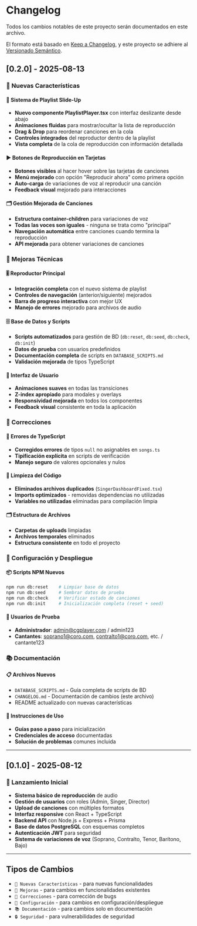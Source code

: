 # Changelog

Todos los cambios notables de este proyecto serán documentados en este archivo.

El formato está basado en [Keep a Changelog](https://keepachangelog.com/es-ES/1.0.0/),
y este proyecto se adhiere al [Versionado Semántico](https://semver.org/lang/es/).

## [0.2.0] - 2025-08-13

### 🎉 Nuevas Características

#### 🎵 Sistema de Playlist Slide-Up
- **Nuevo componente PlaylistPlayer.tsx** con interfaz deslizante desde abajo
- **Animaciones fluidas** para mostrar/ocultar la lista de reproducción
- **Drag & Drop** para reordenar canciones en la cola
- **Controles integrados** del reproductor dentro de la playlist
- **Vista completa** de la cola de reproducción con información detallada

#### ▶️ Botones de Reproducción en Tarjetas
- **Botones visibles** al hacer hover sobre las tarjetas de canciones
- **Menú mejorado** con opción "Reproducir ahora" como primera opción
- **Auto-carga** de variaciones de voz al reproducir una canción
- **Feedback visual** mejorado para interacciones

#### 🗂️ Gestión Mejorada de Canciones
- **Estructura container-children** para variaciones de voz
- **Todas las voces son iguales** - ninguna se trata como "principal"
- **Navegación automática** entre canciones cuando termina la reproducción
- **API mejorada** para obtener variaciones de canciones

### 🔧 Mejoras Técnicas

#### 🎚️ Reproductor Principal
- **Integración completa** con el nuevo sistema de playlist
- **Controles de navegación** (anterior/siguiente) mejorados
- **Barra de progreso interactiva** con mejor UX
- **Manejo de errores** mejorado para archivos de audio

#### 🗄️ Base de Datos y Scripts
- **Scripts automatizados** para gestión de BD (`db:reset`, `db:seed`, `db:check`, `db:init`)
- **Datos de prueba** con usuarios predefinidos
- **Documentación completa** de scripts en `DATABASE_SCRIPTS.md`
- **Validación mejorada** de tipos TypeScript

#### 🎨 Interfaz de Usuario
- **Animaciones suaves** en todas las transiciones
- **Z-index apropiado** para modales y overlays
- **Responsividad mejorada** en todos los componentes
- **Feedback visual** consistente en toda la aplicación

### 🐛 Correcciones

#### 🔨 Errores de TypeScript
- **Corregidos errores** de tipos `null` no asignables en `songs.ts`
- **Tipificación explícita** en scripts de verificación
- **Manejo seguro** de valores opcionales y nulos

#### 🧹 Limpieza del Código
- **Eliminados archivos duplicados** (`SingerDashboardFixed.tsx`)
- **Imports optimizados** - removidas dependencias no utilizadas
- **Variables no utilizadas** eliminadas para compilación limpia

#### 🗂️ Estructura de Archivos
- **Carpetas de uploads** limpiadas
- **Archivos temporales** eliminados
- **Estructura consistente** en todo el proyecto

### 🚀 Configuración y Despliegue

#### 📦 Scripts NPM Nuevos
```bash
npm run db:reset    # Limpiar base de datos
npm run db:seed     # Sembrar datos de prueba  
npm run db:check    # Verificar estado de canciones
npm run db:init     # Inicialización completa (reset + seed)
```

#### 👥 Usuarios de Prueba
- **Administrador**: admin@cgplayer.com / admin123
- **Cantantes**: soprano1@coro.com, contralto1@coro.com, etc. / cantante123

### 📚 Documentación

#### 📋 Archivos Nuevos
- `DATABASE_SCRIPTS.md` - Guía completa de scripts de BD
- `CHANGELOG.md` - Documentación de cambios (este archivo)
- README actualizado con nuevas características

#### 🎯 Instrucciones de Uso
- **Guías paso a paso** para inicialización
- **Credenciales de acceso** documentadas
- **Solución de problemas** comunes incluida

---

## [0.1.0] - 2025-08-12

### 🎉 Lanzamiento Inicial
- **Sistema básico de reproducción** de audio
- **Gestión de usuarios** con roles (Admin, Singer, Director)
- **Upload de canciones** con múltiples formatos
- **Interfaz responsive** con React + TypeScript
- **Backend API** con Node.js + Express + Prisma
- **Base de datos PostgreSQL** con esquemas completos
- **Autenticación JWT** para seguridad
- **Sistema de variaciones de voz** (Soprano, Contralto, Tenor, Barítono, Bajo)

---

## Tipos de Cambios

- `🎉 Nuevas Características` - para nuevas funcionalidades
- `🔧 Mejoras` - para cambios en funcionalidades existentes
- `🐛 Correcciones` - para corrección de bugs
- `🚀 Configuración` - para cambios en configuración/despliegue
- `📚 Documentación` - para cambios solo en documentación
- `🔒 Seguridad` - para vulnerabilidades de seguridad
